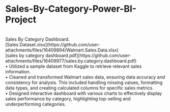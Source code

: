 # Sales-By-Category-Power-BI-Project
<br>
Sales By Category Dashboard.
<br>
[Sales Dataset.xlsx](https://github.com/user-attachments/files/16409894/Walmart.Sales.Data.xlsx)
<br>
[sales by category dashboard.pdf](https://github.com/user-attachments/files/16409977/sales.by.category.dashboard.pdf)
<br>
• Utilized a sample dataset from Kaggle to retrieve relevant sales information.
<br>
• Cleaned and transformed Walmart sales data, ensuring data accuracy and consistency for analysis. This included
handling missing values, formatting data types, and creating calculated columns for specific sales metrics.
<br>
• Designed interactive dashboard with various charts to effectively display sales performance by category, highlighting
top-selling and underperforming categories.
